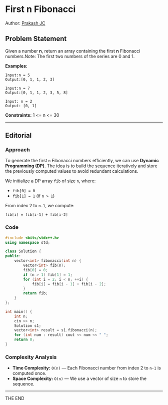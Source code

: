 # First n Fibonacci

Author: [Prakash JC](https://github.com/prakash079513)

## Problem Statement

Given a number **n**, return an array containing the first **n** Fibonacci numbers.Note: The first two numbers of the series are 0 and 1.

**Examples:**

```
Input:n = 5
Output:[0, 1, 1, 2, 3]
```

```
Input:n = 7
Output:[0, 1, 1, 2, 3, 5, 8]
```

```
Input: n = 2
Output: [0, 1]
```

**Constraints:** 1 <= n <= 30

---

## Editorial

### Approach

To generate the first `n` Fibonacci numbers efficiently, we can use **Dynamic Programming (DP)**. The idea is to build the sequence iteratively and store the previously computed values to avoid redundant calculations.

We initialize a DP array `fib` of size `n`, where:

- `fib[0] = 0`
- `fib[1] = 1` (if `n > 1`)

From index 2 to `n-1`, we compute:

```
fib[i] = fib[i-1] + fib[i-2]
```

### Code

```cpp
#include <bits/stdc++.h>
using namespace std;

class Solution {
public:
    vector<int> fibonacci(int n) {
        vector<int> fib(n);
        fib[0] = 0;
        if (n > 1) fib[1] = 1;
        for (int i = 2; i < n; ++i) {
            fib[i] = fib[i - 1] + fib[i - 2];
        }
        return fib;
    }
};

int main() {
    int n;
    cin >> n;
    Solution s1;
    vector<int> result = s1.fibonacci(n);
    for (int num : result) cout << num << " ";
    return 0;
}
```

### Complexity Analysis

- **Time Complexity:** `O(n)` — Each Fibonacci number from index 2 to `n-1` is computed once.
- **Space Complexity:** `O(n)` — We use a vector of size `n` to store the sequence.

---

THE END